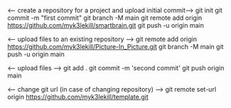 <-- create a repository for a project and upload initial commit-->
git init
git commit -m "first commit"
git branch -M main
git remote add origin https://github.com/myk3lekill/smartbrain.git
git push -u origin main

<-- upload files to an existing repository -->
git remote add origin https://github.com/myk3lekill/Picture-In_Picture.git
git branch -M main
git push -u origin main

<-- upload files -->
git add .
git commit -m 'second commit'
git push origin main

<-- change git url (in case of changing repository) -->
git remote set-url origin https://github.com/myk3lekill/template.git

